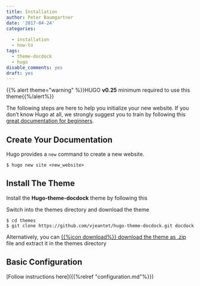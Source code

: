 ```yaml
---
title: Installation
author: Peter Baumgartner
date: '2017-04-24'
categories:
  
  - installation
  - how-to
tags:
  - theme-docdock
  - hugo
disable_comments: yes
draft: yes
---
```


{{% alert theme="warning" %}}HUGO **v0.25** minimum required to use this theme{{%/alert%}}

The following steps are here to help you initialize your new website. If you don’t know Hugo at all, we strongly suggest you to train by following this [great documentation for beginners](https://gohugo.io/overview/quickstart/).
<!--more-->

## Create Your Documentation

Hugo provides a `new` command to create a new website.

	$ hugo new site <new_website>

## Install The Theme

Install the **Hugo-theme-docdock** theme by following this 

Switch into the themes directory and download the theme

	$ cd themes
	$ git clone https://github.com/vjeantet/hugo-theme-docdock.git docdock

Alternatively, you can [{{%icon download%}} download the theme as .zip](https://github.com/vjeantet/hugo-theme-docdock/archive/master.zip) file and extract it in the themes directory

## Basic Configuration

[Follow instructions here]({{%relref "configuration.md"%}})
